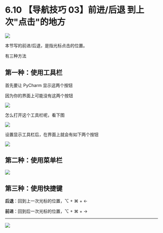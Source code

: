 # 6.10 【导航技巧 03】前进/后退 到上次"点击"的地方

![](http://image.iswbm.com/20200804124133.png)

本节写的前进/后退，是指光标点击的位置。

有三种方法

## 第一种：使用工具栏

首先要让 PyCharm 显示这两个按钮

因为你的界面上可能没有这两个按钮

![](http://image.iswbm.com/20200829142103.png)

怎么打开这个工具栏呢，看下图

![](http://image.iswbm.com/image-20200829142228437.png)

设置显示工具栏后，在界面上就会有如下两个按钮

![](http://image.iswbm.com/20200829142343.png)

## 第二种：使用菜单栏

![](http://image.iswbm.com/20200829142442.png)



## 第三种：使用快捷键

**后退**：回到上一次光标的位置，⌥  + ⌘ + ←

**前进**：回到后一次光标的位置，⌥  + ⌘ + →

---

![](http://image.iswbm.com/20200607174235.png)